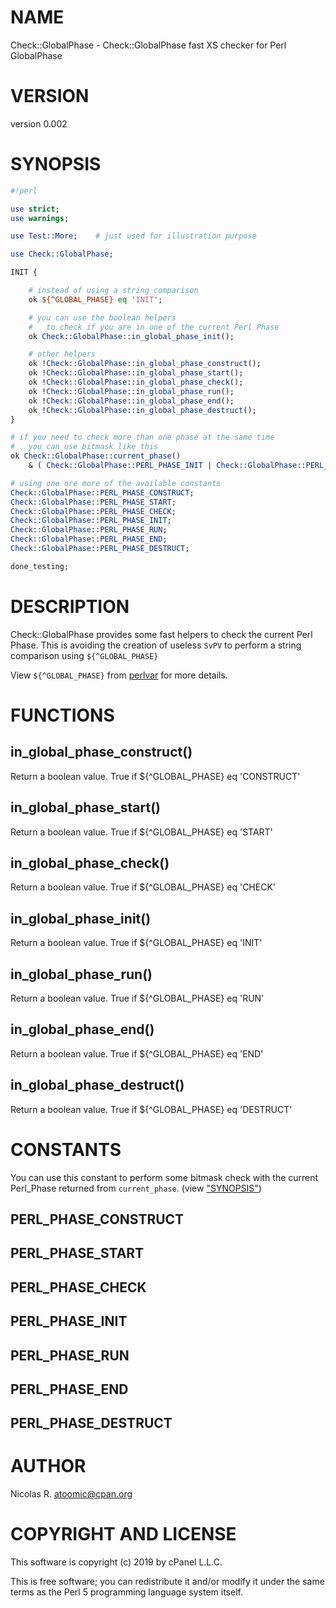 # NAME

Check::GlobalPhase - Check::GlobalPhase fast XS checker for Perl GlobalPhase

# VERSION

version 0.002

# SYNOPSIS

```perl
#!perl

use strict;
use warnings;

use Test::More;    # just used for illustration purpose

use Check::GlobalPhase;

INIT {

    # instead of using a string comparison
    ok ${^GLOBAL_PHASE} eq 'INIT';

    # you can use the boolean helpers
    #   to check if you are in one of the current Perl Phase
    ok Check::GlobalPhase::in_global_phase_init();

    # other helpers
    ok !Check::GlobalPhase::in_global_phase_construct();
    ok !Check::GlobalPhase::in_global_phase_start();
    ok !Check::GlobalPhase::in_global_phase_check();
    ok !Check::GlobalPhase::in_global_phase_run();
    ok !Check::GlobalPhase::in_global_phase_end();
    ok !Check::GlobalPhase::in_global_phase_destruct();
}

# if you need to check more than one phase at the same time
#   you can use bitmask like this
ok Check::GlobalPhase::current_phase()
    & ( Check::GlobalPhase::PERL_PHASE_INIT | Check::GlobalPhase::PERL_PHASE_RUN );

# using one ore more of the available constants
Check::GlobalPhase::PERL_PHASE_CONSTRUCT;
Check::GlobalPhase::PERL_PHASE_START;
Check::GlobalPhase::PERL_PHASE_CHECK;
Check::GlobalPhase::PERL_PHASE_INIT;
Check::GlobalPhase::PERL_PHASE_RUN;
Check::GlobalPhase::PERL_PHASE_END;
Check::GlobalPhase::PERL_PHASE_DESTRUCT;

done_testing;
```

# DESCRIPTION

Check::GlobalPhase provides some fast helpers to check the current Perl Phase.
This is avoiding the creation of useless `SvPV` to perform a string comparison
using `${^GLOBAL_PHASE}`

View `${^GLOBAL_PHASE}` from [perlvar](https://metacpan.org/pod/perlvar) for more details.

# FUNCTIONS

## in\_global\_phase\_construct()

Return a boolean value. True if ${^GLOBAL\_PHASE} eq 'CONSTRUCT'

## in\_global\_phase\_start()

Return a boolean value. True if ${^GLOBAL\_PHASE} eq 'START'

## in\_global\_phase\_check()

Return a boolean value. True if ${^GLOBAL\_PHASE} eq 'CHECK'

## in\_global\_phase\_init()

Return a boolean value. True if ${^GLOBAL\_PHASE} eq 'INIT'

## in\_global\_phase\_run()

Return a boolean value. True if ${^GLOBAL\_PHASE} eq 'RUN'

## in\_global\_phase\_end()

Return a boolean value. True if ${^GLOBAL\_PHASE} eq 'END'

## in\_global\_phase\_destruct()

Return a boolean value. True if ${^GLOBAL\_PHASE} eq 'DESTRUCT'

# CONSTANTS

You can use this constant to perform some bitmask check with the current Perl\_Phase
returned from `current_phase`. (view ["SYNOPSIS"](#synopsis))

## PERL\_PHASE\_CONSTRUCT

## PERL\_PHASE\_START

## PERL\_PHASE\_CHECK

## PERL\_PHASE\_INIT

## PERL\_PHASE\_RUN

## PERL\_PHASE\_END

## PERL\_PHASE\_DESTRUCT

# AUTHOR

Nicolas R. <atoomic@cpan.org>

# COPYRIGHT AND LICENSE

This software is copyright (c) 2019 by cPanel L.L.C.

This is free software; you can redistribute it and/or modify it under
the same terms as the Perl 5 programming language system itself.
